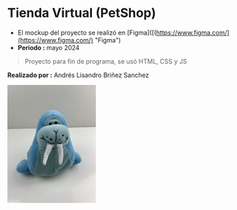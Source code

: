 Tienda Virtual (PetShop)
=============

- El mockup del proyecto se realizó en [Figma]([(https://www.figma.com/](https://www.figma.com/) "Figma")
- **Periodo :** mayo 2024
> Proyecto para fin de programa, se usó HTML, CSS y JS

**Realizado por :** Andrés Lisandro Briñez Sanchez

<img src ="assets/img/s-l640.jpg" width="200">

